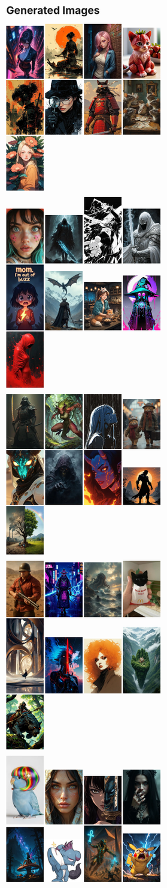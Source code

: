 # Generated Images



<img src="2025_09_09_01_thumb.webp" width="100"/> <img src="2025_09_09_02_thumb.webp" width="100"/> <img src="2025_09_09_03_thumb.webp" width="100"/> <img src="2025_09_09_04_thumb.webp" width="100"/> <img src="2025_09_09_05_thumb.webp" width="100"/> <img src="2025_09_09_06_thumb.webp" width="100"/> <img src="2025_09_09_07_thumb.webp" width="100"/> <img src="2025_09_09_08_thumb.webp" width="100"/> <img src="2025_09_09_09_thumb.webp" width="100"/>

<img src="2025_09_09_10_thumb.webp" width="100"/> <img src="2025_09_09_11_thumb.webp" width="100"/> <img src="2025_09_09_12_thumb.webp" width="100"/> <img src="2025_09_09_13_thumb.webp" width="100"/> <img src="2025_09_09_14_thumb.webp" width="100"/> <img src="2025_09_09_15_thumb.webp" width="100"/> <img src="2025_09_09_16_thumb.webp" width="100"/> <img src="2025_09_09_17_thumb.webp" width="100"/> <img src="2025_09_09_18_thumb.webp" width="100"/>

<img src="2025_09_09_19_thumb.webp" width="100"/> <img src="2025_09_09_20_thumb.webp" width="100"/> <img src="2025_09_09_21_thumb.webp" width="100"/> <img src="2025_09_09_22_thumb.webp" width="100"/> <img src="2025_09_09_23_thumb.webp" width="100"/> <img src="2025_09_09_24_thumb.webp" width="100"/> <img src="2025_09_09_25_thumb.webp" width="100"/> <img src="2025_09_09_26_thumb.webp" width="100"/> <img src="2025_09_09_27_thumb.webp" width="100"/>

<img src="2025_09_09_28_thumb.webp" width="100"/> <img src="2025_09_09_29_thumb.webp" width="100"/> <img src="2025_09_09_30_thumb.webp" width="100"/> <img src="2025_09_09_31_thumb.webp" width="100"/> <img src="2025_09_09_32_thumb.webp" width="100"/> <img src="2025_09_09_33_thumb.webp" width="100"/> <img src="2025_09_09_34_thumb.webp" width="100"/> <img src="2025_09_09_35_thumb.webp" width="100"/> <img src="2025_09_09_36_thumb.webp" width="100"/>

<img src="2025_09_09_37_thumb.webp" width="100"/> <img src="2025_09_09_38_thumb.webp" width="100"/> <img src="2025_09_09_39_thumb.webp" width="100"/> <img src="2025_09_09_40_thumb.webp" width="100"/> <img src="2025_09_09_41_thumb.webp" width="100"/> <img src="2025_09_09_42_thumb.webp" width="100"/> <img src="2025_09_09_43_thumb.webp" width="100"/> <img src="2025_09_09_44_thumb.webp" width="100"/>